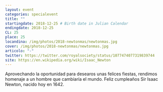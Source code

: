 ```yaml
---
layout: event
categories: specialevent
title: ""
startingdate: 2018-12-25 # Birth date in Julian Calendar
endingdate: 2018-12-25
CL: 25
place: 25
locandina: /img/photos/2018-newtonmas/newtonmas.jpg
cover: /img/photos/2018-newtonmas/newtonmas.jpg
articolo: "-"
twitter: https://twitter.com/royalsociety/status/1077474077319839744
site: https://en.wikipedia.org/wiki/Isaac_Newton
---
```


Aprovechando la oportunidad para desearos unas felices fiestas, rendimos homenaje a un hombre que cambiaría el mundo. Feliz cumpleaños Sir Isaac Newton, nacido hoy en 1642.
